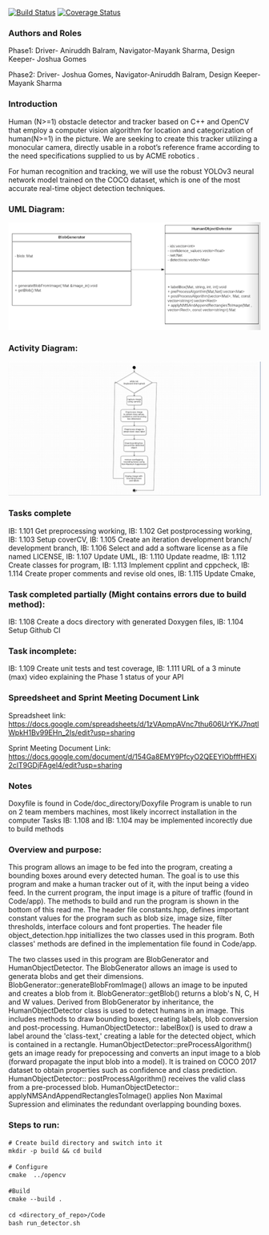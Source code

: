 [![Build Status](https://github.com/aniruddhbalram97/ENPM808X---Midterm-Project/actions/workflows/build_and_coveralls.yml/badge.svg)](https://github.com/aniruddhbalram97/ENPM808X---Midterm-Project/actions/workflows/build_and_coveralls.yml)
[![Coverage Status](https://coveralls.io/repos/github/aniruddhbalram97/ENPM808X---Midterm-Project/badge.svg?branch=development)](https://coveralls.io/github/aniruddhbalram97/ENPM808X---Midterm-Project/?branch=development)

### Authors and Roles
Phase1:
Driver- Aniruddh Balram,
Navigator-Mayank Sharma,
Design Keeper- Joshua Gomes

Phase2:
Driver- Joshua Gomes,
Navigator-Aniruddh Balram,
Design Keeper-Mayank Sharma


### Introduction
Human (N>=1) obstacle detector and tracker based on C++ and OpenCV that employ a computer vision algorithm for location and categorization of human(N>=1) in the picture.
We are seeking to create this tracker utilizing a monocular camera, directly usable in a robot’s reference frame according to the need specifications supplied to us by ACME robotics .

For human recognition and tracking, we will use the robust YOLOv3 neural network model trained on the COCO dataset, which is one of the most accurate real-time object detection techniques. 

### UML Diagram:
![alt text](./UML_Diagram/Class_DiagramV2.png)

### Activity Diagram:
![alt text](./UML_Diagram/Activity_Diagram.png)

### Tasks complete

IB: 1.101 Get preprocessing working, 
IB: 1.102 Get postprocessing working,
IB: 1.103 Setup coverCV, 
IB: 1.105 Create an iteration development branch/ development branch, 
IB: 1.106 Select and add a software license as a file named LICENSE, 
IB: 1.107 Update UML,
IB: 1.110 Update readme, 
IB: 1.112 Create classes for program, 
IB: 1.113 Implement cpplint and cppcheck, 
IB: 1.114 Create proper comments and revise old ones, 
IB: 1.115 Update Cmake, 

### Task completed partially (Might contains errors due to  build method):

IB: 1.108 Create a docs directory with generated Doxygen files, 
IB: 1.104 Setup Github CI
### Task incomplete: 

IB: 1.109 Create unit tests and test coverage, 
IB: 1.111 URL of a 3 minute (max) video explaining the Phase 1 status of your API 

### Spreedsheet and Sprint Meeting Document Link

Spreadsheet link: https://docs.google.com/spreadsheets/d/1zVApmpAVnc7thu606UrYKJ7nqtlWpkH1Bv99EHn_2Is/edit?usp=sharing 

Sprint Meeting Document Link: https://docs.google.com/document/d/154Ga8EMY9PfcyO2QEEYlObfffHEXi2clT9GDjFAgel4/edit?usp=sharing

### Notes
Doxyfile is found in Code/doc_directory/Doxyfile 
Program is unable to run on 2 team members machines, most likely incorrect installation in the computer
Tasks IB: 1.108 and IB: 1.104 may be implemented incorectly due to build methods 
### Overview and purpose:
This program allows an image to be fed into the program, creating a bounding boxes around every detected human. The goal is to use this program and make a human tracker out of it, with the input being a video feed. In the current program, the input image is a piture of traffic (found in Code/app). The methods to build and run the program is shown in the bottom of this read me. The header file constants.hpp, defines important constant values for the program such as blob size, image size, filter thresholds, interface colours and font properties. The header file object_detection.hpp initiallizes the two classes used in this program. Both classes' methods are defined in the implementation file found in Code/app.

The two classes used in this program are BlobGenerator and HumanObjectDetector. The BlobGenerator allows an image is used to generata blobs and get their dimensions. BlobGenerator::generateBlobFromImage() allows an image to be inputed and creates a blob from it. BlobGenerator::getBlob() returns a blob's N, C, H and W values. Derived from BlobGenerator by inheritance, the HumanObjectDetector class is used to detect humans in an image. This includes methods to draw bounding boxes, creating labels, blob conversion and post-processing. HumanObjectDetector:: labelBox() is used to draw a label around the 'class-text,' creating a lable for the detected object, which is contained in a rectangle. HumanObjectDetector::preProcessAlgorithm() gets an image ready for prepocessing and converts an input image to a blob (forward propagate the input blob into a model). It is trained on COCO 2017 dataset to obtain properties such as confidence and class prediction. HumanObjectDetector:: postProcessAlgorithm() receives the valid class from a pre-processed blob. HumanObjectDetector::
applyNMSAndAppendRectanglesToImage() applies Non Maximal Supression and eliminates the redundant overlapping bounding boxes.

### Steps to run: 
```
# Create build directory and switch into it
mkdir -p build && cd build

# Configure
cmake  ../opencv

#Build
cmake --build .

cd <directory_of_repo>/Code
bash run_detector.sh
```
